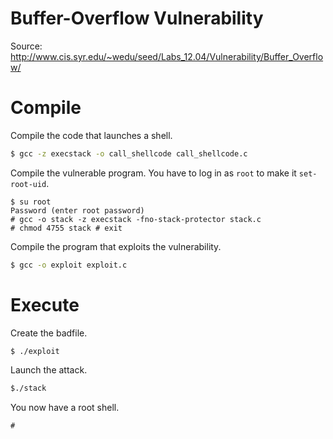 # Buffer-Overflow Vulnerability

Source: http://www.cis.syr.edu/~wedu/seed/Labs_12.04/Vulnerability/Buffer_Overflow/

# Compile

Compile the code that launches a shell.

```bash
$ gcc -z execstack -o call_shellcode call_shellcode.c
```

Compile the vulnerable program. You have to log in as `root` to make it `set-root-uid`.

```
$ su root 
Password (enter root password) 
# gcc -o stack -z execstack -fno-stack-protector stack.c 
# chmod 4755 stack # exit
```

Compile the program that exploits the vulnerability.

```bash
$ gcc -o exploit exploit.c 
```

# Execute

Create the badfile.

```bash
$ ./exploit
```

Launch the attack.

```bash
$./stack
```

You now have a root shell.

```
# 
``` 